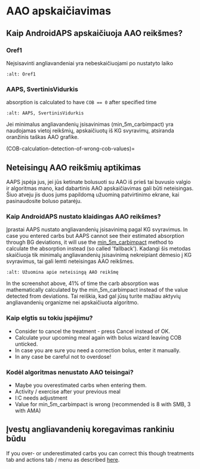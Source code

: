 # AAO apskaičiavimas

## Kaip AndroidAPS apskaičiuoja AAO reikšmes?

### Oref1

Neįsisavinti angliavandeniai yra nebeskaičiuojami po nustatyto laiko

```{image} ../images/cob_oref0_orange_II.png
:alt: Oref1
```

### AAPS, SvertinisVidurkis

absorption is calculated to have `COB == 0` after specified time

```{image} ../images/cob_aaps2_orange_II.png
:alt: AAPS, SvertinisVidurkis
```

Jei minimalus angliavandenių įsisavinimas (min_5m_carbimpact) yra naudojamas vietoj reikšmių, apskaičiuotų iš KG svyravimų, atsiranda oranžinis taškas AAO grafike.

(COB-calculation-detection-of-wrong-cob-values)=
## Neteisingų AAO reikšmių aptikimas

AAPS įspėja jus, jei jūs ketinate bolusuoti su AAO iš prieš tai buvusio valgio ir algoritmas mano, kad dabartinis AAO apskaičiavimas gali būti neteisingas. Šiuo atveju jis duos jums papildomą užuominą patvirtinimo ekrane, kai pasinaudosite boluso patarėju.

### Kaip AndroidAPS nustato klaidingas AAO reikšmes?

Įprastai AAPS nustato angliavandenių įsisavinimą pagal KG svyravimus. In case you entered carbs but AAPS cannot see their estimated absorption through BG deviations, it will use the [min_5m_carbimpact](../Configuration/Config-Builder.md?highlight=min_5m_carbimpact#absorption-settings) method to calculate the absorption instead (so called 'fallback'). Kadangi šis metodas skaičiuoja tik minimalų angliavandenių įsisavinimą nekreipiant dėmesio į KG svyravimus, tai gali lemti neteisingas AAO reikšmes.

```{image} ../images/Calculator_SlowCarbAbsorption.png
:alt: Užuomina apie neteisingą AAO reikšmę
```

In the screenshot above, 41% of time the carb absorption was mathematically calculated by the min_5m_carbimpact instead of the value  detected from deviations.  Tai reiškia, kad gal jūsų turite mažiau aktyvių angliavandenių organizme nei apskaičiuota algoritmo.

### Kaip elgtis su tokiu įspėjimu?

- Consider to cancel the treatment - press Cancel instead of OK.
- Calculate your upcoming meal again with bolus wizard leaving COB unticked.
- In case you are sure you need a correction bolus, enter it manually.
- In any case be careful not to overdose!

### Kodėl algoritmas nenustato AAO teisingai?

- Maybe you overestimated carbs when entering them.
- Activity / exercise after your previous meal
- I:C needs adjustment
- Value for min_5m_carbimpact is wrong (recommended is 8 with SMB, 3 with AMA)

## Įvestų angliavandenių koregavimas rankiniu būdu

If you over- or underestimated carbs you can correct this though treatments tab and actions tab / menu as described [here](Screenshots-carb-correction).
